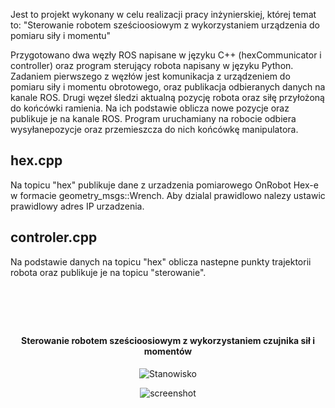 Jest to projekt wykonany w celu realizacji pracy inżynierskiej, której temat to: "Sterowanie robotem sześcioosiowym z wykorzystaniem urządzenia do pomiaru siły i momentu" 

Przygotowano dwa węzły ROS napisane w języku C++ (hexCommunicator i controller) oraz program sterujący robota napisany w języku Python. Zadaniem pierwszego z węzłów jest komunikacja z urządzeniem do pomiaru siły i momentu obrotowego, oraz publikacja odbieranych danych na kanale ROS. Drugi węzeł śledzi aktualną pozycję robota oraz siłę przyłożoną do końcówki ramienia. Na ich podstawie oblicza nowe pozycje oraz publikuje je na kanale ROS. Program uruchamiany na robocie odbiera wysyłanepozycje oraz przemieszcza do nich końcówkę manipulatora.

## hex.cpp
Na topicu "hex" publikuje dane z urzadzenia pomiarowego OnRobot Hex-e w formacie geometry_msgs::Wrench. Aby dzialal prawidlowo nalezy ustawic prawidlowy adres IP urzadzenia.

## controler.cpp
Na podstawie danych na topicu "hex" oblicza nastepne punkty trajektorii robota oraz publikuje je na topicu "sterowanie".
<h1 align="center">
<br>

</h1>

<h4 align="center">Sterowanie robotem sześcioosiowym z wykorzystaniem czujnika sił i momentów</h4>
<p align="center">
  <img src="https://user-images.githubusercontent.com/103144228/210076329-2891d736-58e7-4843-8c14-ad0009072327.jpg"  alt="Stanowisko">
</p>
<p align="center">
  <a >
    <img src="https://user-images.githubusercontent.com/103144228/210075130-8dc5dd48-2533-4d51-bcc5-c6910f5810b0.png"  alt="screenshot">
  </a>
  
</p>
<!--
## Project Overview 🎉

## Tech/framework used 🔧

| Tech                                                    | Description                              |
| ------------------------------------------------------- | ---------------------------------------- |
| [X](X)                           | XYZ   |
| [X](X)                           | XYZ   |
| [X](X)                           | XYZ   |


## Screenshots 📺

<p align="center">
    <img src="" alt="Screenshot">
</p>

<p align="center">
    <img src="" alt="Screenshot">
</p>

<p align="center">
    <img src="" alt="Screenshot">
</p>

## Code Example/Issues 🔍


## Installation 💾

## Available scripts

| Command                   | Description                   |     |
| ------------------------- | ----------------------------- | --- |
| `npm run start`           | Open local server             |     |
| `npm run build`           | Create optimized build        |     |
| `npm run test`            | Run tests                     |     |


## Live 📍

## License 🔱-->
